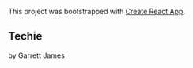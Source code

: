 This project was bootstrapped with [Create React App](https://github.com/facebook/create-react-app).

## Techie

by Garrett James

